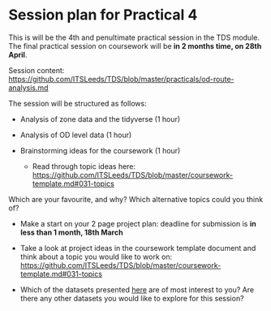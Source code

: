 
<!-- message to students, 2021-01-28 -->

# Session plan for Practical 4

This is will be the 4th and penultimate practical session in the TDS
module. The final practical session on coursework will be **in 2 months
time, on 28th April**.

Session content:
<https://github.com/ITSLeeds/TDS/blob/master/practicals/od-route-analysis.md>

The session will be structured as follows:

-   Analysis of zone data and the tidyverse (1 hour)

-   Analysis of OD level data (1 hour)

-   Brainstorming ideas for the coursework (1 hour)

    -   Read through topic ideas here:
        <https://github.com/ITSLeeds/TDS/blob/master/coursework-template.md#031-topics>

Which are your favourite, and why? Which alternative topics could you
think of?

-   Make a start on your 2 page project plan: deadline for submission is
    **in less than 1 month, 18th March**

-   Take a look at project ideas in the coursework template document and
    think about a topic you would like to work on:
    <https://github.com/ITSLeeds/TDS/blob/master/coursework-template.md#031-topics>

-   Which of the datasets presented
    [here](https://github.com/ITSLeeds/TDS/blob/master/coursework-template.md#032-datasets)
    are of most interest to you? Are there any other datasets you would
    like to explore for this session?
